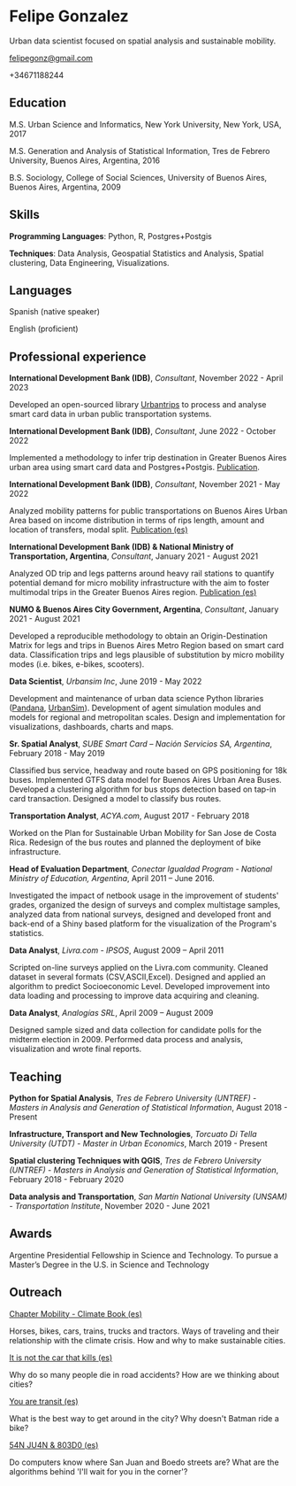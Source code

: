 # Felipe Gonzalez 

Urban data scientist focused on spatial analysis and sustainable mobility. 

felipegonz@gmail.com

+34671188244

## Education

M.S. Urban Science and Informatics, New York University, New York, USA, 2017

M.S. Generation and Analysis of Statistical Information, Tres de Febrero University, Buenos Aires, Argentina, 2016 

B.S. Sociology, College of Social Sciences, University of Buenos Aires, Buenos Aires, Argentina, 2009

## Skills

**Programming Languages**: Python, R, Postgres+Postgis

**Techniques**: Data Analysis, Geospatial Statistics and Analysis, Spatial clustering, Data Engineering, Visualizations.  

## Languages

Spanish (native speaker) 

English (proficient)


## Professional experience

**International Development Bank (IDB)**, *Consultant*, November 2022 - April 2023

Developed an open-sourced library [Urbantrips](https://github.com/EL-BID/UrbanTrips) to process and analyse smart card data in urban public transportation systems. 


**International Development Bank (IDB)**, *Consultant*, June 2022 - October 2022

Implemented a methodology to infer trip destination in Greater Buenos Aires urban area using smart card data and Postgres+Postgis. [Publication](https://code.iadb.org/en/tools/matriz-od-transporte-publico).

**International Development Bank (IDB)**, *Consultant*, November 2021 - May 2022

Analyzed mobility patterns for public transportations on Buenos Aires Urban Area based on income distribution in terms of rips length, amount and location of transfers, modal split.  [Publication (es)](https://publications.iadb.org/publications/spanish/document/Identificando-la-desigualdad-en-los-patrones-de-movilidad-en-transporte-publico.pdf)


**International Development Bank (IDB) & National Ministry of Transportation, Argentina**, *Consultant*, January 2021 - August 2021

Analyzed OD trip and legs patterns around heavy rail stations to quantify potential demand for micro mobility infrastructure with the aim to foster multimodal trips in the Greater Buenos Aires region. [Publication (es)](https://publications.iadb.org/es/accesibilidad-al-ferrocarril-roca-analisis-de-datos-masivos-para-la-identificacion-de-corredores)

**NUMO & Buenos Aires City Government, Argentina**, *Consultant*, January 2021 - August 2021

Developed a reproducible methodology to obtain an Origin-Destination Matrix for legs and trips in Buenos Aires Metro Region based on smart card data. Classification trips and legs plausible of substitution by micro mobility modes (i.e. bikes, e-bikes, scooters).

**Data Scientist**, *Urbansim Inc*, June 2019 - May 2022

Development and maintenance of urban data science Python libraries ([Pandana](https://github.com/UDST/pandana), [UrbanSim](https://github.com/UDST/urbansim)). Development of agent simulation modules and models for regional and metropolitan scales. Design and implementation for visualizations, dashboards, charts and maps.

**Sr. Spatial Analyst**, *SUBE Smart Card – Nación Servicios SA, Argentina*, February 2018 - May 2019

Classified bus service, headway and route based on GPS positioning for 18k buses. Implemented GTFS data model for Buenos Aires Urban Area Buses. Developed a clustering algorithm for bus stops detection based on tap-in card transaction. Designed a model to classify bus routes.

**Transportation Analyst**, *ACYA.com*, August 2017 -  February 2018

Worked on the Plan for Sustainable Urban Mobility for San Jose de Costa Rica. Redesign of the bus routes and planned the deployment of bike infrastructure. 

**Head of Evaluation Department**, *Conectar Igualdad Program - National Ministry of Education, Argentina*, April 2011 – June 2016. 

Investigated the impact of netbook usage in the improvement of students' grades, organized the design of surveys and complex multistage samples, analyzed data from national surveys, designed and developed front and back-end of a Shiny based platform for the visualization of the Program's statistics. 

**Data Analyst**, *Livra.com - IPSOS*, August 2009 – April 2011

Scripted on-line surveys applied on the Livra.com community. Cleaned dataset in several formats (CSV,ASCII,Excel). Designed and applied an algorithm to predict Socioeconomic Level. Developed improvement into data loading and processing to improve data acquiring and cleaning.  


**Data Analyst**, *Analogías SRL*, April 2009 – August 2009 

Designed sample sized and data collection for candidate polls for the midterm election in 2009. Performed data process and analysis, visualization and wrote final reports. 

## Teaching
**Python for Spatial Analysis**, *Tres de Febrero University (UNTREF) - Masters in Analysis and Generation of Statistical Information*, August 2018 - Present

**Infrastructure, Transport and New Technologies**, *Torcuato Di Tella University (UTDT) - Master in Urban Economics*, March 2019 - Present

**Spatial clustering Techniques with QGIS**, *Tres de Febrero University (UNTREF) - Masters in Analysis and Generation of Statistical Information*, February 2018 - February 2020

**Data analysis and Transportation**, *San Martín National University (UNSAM) - Transportation Institute*, November 2020 - June 2021 


## Awards 

Argentine Presidential Fellowship in Science and Technology. To pursue a Master’s Degree in the U.S. in Science and Technology

## Outreach

[Chapter Mobility - Climate Book (es)](https://elgatoylacaja.com/clima/movilidad)

Horses, bikes, cars, trains, trucks and tractors. Ways of traveling and their relationship with the climate crisis. How and why to make sustainable cities.

[It is not the car that kills (es)](https://elgatoylacaja.com/lo-que-mata-no-es-el-auto)

Why do so many people die in road accidents? How are we thinking about cities?

[You are transit (es)](https://elgatoylacaja.com/sos-el-transito)

What is the best way to get around in the city? Why doesn't Batman ride a bike?

[54N JU4N &#038; 803D0 (es)
](https://elgatoylacaja.com/54n-ju4n-803d0)

Do computers know where San Juan and Boedo streets are? What are the algorithms behind 'I'll wait for you in the corner'?
